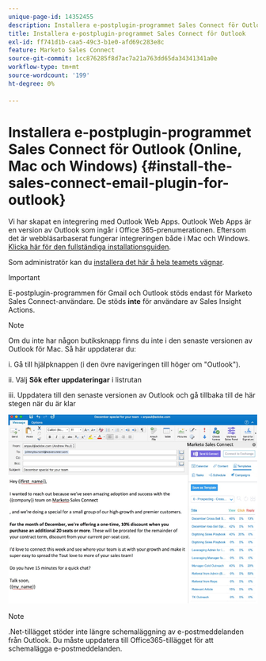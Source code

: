```yaml
---
unique-page-id: 14352455
description: Installera e-postplugin-programmet Sales Connect för Outlook - Marketo Docs - produktdokumentation
title: Installera e-postplugin-programmet Sales Connect för Outlook
exl-id: ff741d1b-caa5-49c3-b1e0-afd69c283e8c
feature: Marketo Sales Connect
source-git-commit: 1cc876285f8d7ac7a21a763dd65da34341341a0e
workflow-type: tm+mt
source-wordcount: '199'
ht-degree: 0%

---
```


# Installera e-postplugin-programmet Sales Connect för Outlook (Online, Mac och Windows) {#install-the-sales-connect-email-plugin-for-outlook}

Vi har skapat en integrering med Outlook Web Apps. Outlook Web Apps är en version av Outlook som ingår i Office 365-prenumerationen. Eftersom det är webbläsarbaserat fungerar integreringen både i Mac och Windows. [Klicka här för den fullständiga installationsguiden](https://s3.amazonaws.com/tout-user-store/outlook-mac/assets/install_tout_add-in_outlook_mac.pdf).

Som administratör kan du [installera det här å hela teamets vägnar](https://docs.microsoft.com/en-us/office365/admin/manage/manage-deployment-of-add-ins?view=o365-worldwide).

>[!IMPORTANT]
>
>E-postplugin-programmen för Gmail och Outlook stöds endast för Marketo Sales Connect-användare. De stöds **inte** för användare av Sales Insight Actions.

>[!NOTE]
>
>Om du inte har någon butiksknapp finns du inte i den senaste versionen av Outlook för Mac. Så här uppdaterar du:
>
>i. Gå till hjälpknappen (i den övre navigeringen till höger om &quot;Outlook&quot;).
>
>ii. Välj **Sök efter uppdateringar** i listrutan
>
>iii. Uppdatera till den senaste versionen av Outlook och gå tillbaka till de här stegen när du är klar

![](assets/install-the-sales-connect-email-plugin-for-outlook-1.png)

>[!NOTE]
>
>.Net-tillägget stöder inte längre schemaläggning av e-postmeddelanden från Outlook. Du måste uppdatera till Office365-tillägget för att schemalägga e-postmeddelanden.
